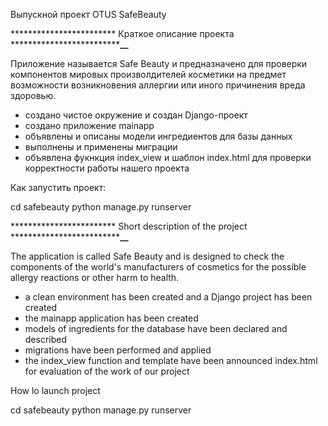Выпускной проект OTUS SafeBeauty

************************    Краткое описание проекта   ***************************__**

Приложение называется Safe Beauty и предназначено для проверки компонентов
мировых произволдителей косметики на предмет возможности возникновения аллергии
или иного причинения вреда здоровью.


- создано чистое окружение и создан Django-проект
- создано приложение  mainapp
- объявлены и описаны модели ингредиентов для базы данных
- выполнены и применены миграции
- объявлена фукнкция index_view и шаблон index.html для проверки 
  корректности работы нашего проекта

Как запустить проект:

cd safebeauty
python manage.py runserver



************************ Short description of the project ***************************__**


The application is called Safe Beauty and is designed to check the components
of the world's manufacturers of cosmetics for the possible allergy reactions
or other harm to health.


- a clean environment has been created and a Django project has been created
- the mainapp application has been created
- models of ingredients for the database have been declared and described
- migrations have been performed and applied
- the index_view function and template have been announced index.html for 
   evaluation of the work of our project

How lo launch project

cd safebeauty
python manage.py runserver


